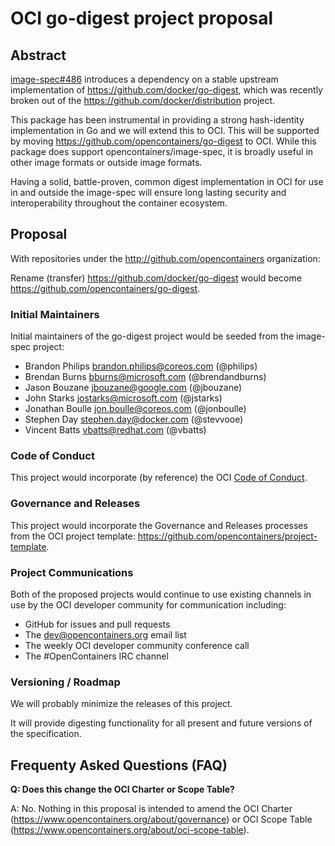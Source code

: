 # OCI go-digest project proposal

## Abstract
[image-spec#486][image-spec-486] introduces a dependency on a stable upstream implementation of https://github.com/docker/go-digest, which was recently broken out of the https://github.com/docker/distribution project.

This package has been instrumental in providing a strong hash-identity implementation in Go and we will extend this to OCI. This will be supported by moving https://github.com/opencontainers/go-digest to OCI. While this package does support opencontainers/image-spec, it is broadly useful in other image formats or outside image formats.

Having a solid, battle-proven, common digest implementation in OCI for use in and outside the image-spec will ensure long lasting security and interoperability throughout the container ecosystem.

## Proposal
With repositories under the http://github.com/opencontainers organization:

Rename (transfer) https://github.com/docker/go-digest would become https://github.com/opencontainers/go-digest.

### Initial Maintainers
Initial maintainers of the go-digest project would be seeded from the image-spec project:
* Brandon Philips <brandon.philips@coreos.com> (@philips)
* Brendan Burns <bburns@microsoft.com> (@brendandburns)
* Jason Bouzane <jbouzane@google.com> (@jbouzane)
* John Starks <jostarks@microsoft.com> (@jstarks)
* Jonathan Boulle <jon.boulle@coreos.com> (@jonboulle)
* Stephen Day <stephen.day@docker.com> (@stevvooe)
* Vincent Batts <vbatts@redhat.com> (@vbatts)

### Code of Conduct
This project would incorporate (by reference) the OCI [Code of Conduct][code-of-conduct].

### Governance and Releases
This project would incorporate the Governance and Releases processes from the OCI project template: https://github.com/opencontainers/project-template.

### Project Communications
Both of the proposed projects would continue to use existing channels in use by the OCI developer community for communication including:
* GitHub for issues and pull requests
* The dev@opencontainers.org email list
* The weekly OCI developer community conference call
* The #OpenContainers IRC channel

### Versioning / Roadmap
We will probably minimize the releases of this project.

It will provide digesting functionality for all present and future versions of the specification.

## Frequenty Asked Questions (FAQ)

**Q: Does this change the OCI Charter or Scope Table?**

A: No.  Nothing in this proposal is intended to amend the OCI Charter (https://www.opencontainers.org/about/governance) or OCI Scope Table (https://www.opencontainers.org/about/oci-scope-table).

[image-spec-486]: https://github.com/opencontainers/image-spec/pull/486
[code-of-conduct]: https://github.com/opencontainers/org/blob/master/CODE_OF_CONDUCT.md
